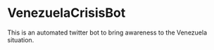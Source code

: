 # VenezuelaCrisisBot
This is an automated twitter bot to bring awareness to the Venezuela situation. 
